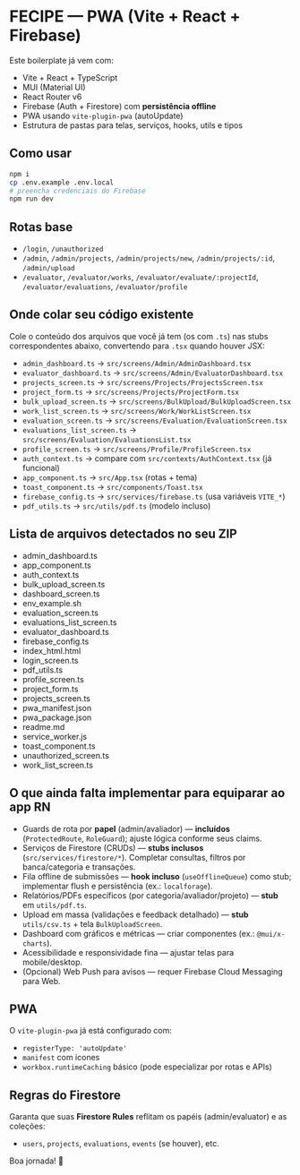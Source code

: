 # FECIPE — PWA (Vite + React + Firebase)

Este boilerplate já vem com:
- Vite + React + TypeScript
- MUI (Material UI)
- React Router v6
- Firebase (Auth + Firestore) com **persistência offline**
- PWA usando `vite-plugin-pwa` (autoUpdate)
- Estrutura de pastas para telas, serviços, hooks, utils e tipos

## Como usar
```bash
npm i
cp .env.example .env.local
# preencha credenciais do Firebase
npm run dev
```

## Rotas base
- `/login`, `/unauthorized`
- `/admin`, `/admin/projects`, `/admin/projects/new`, `/admin/projects/:id`, `/admin/upload`
- `/evaluator`, `/evaluator/works`, `/evaluator/evaluate/:projectId`, `/evaluator/evaluations`, `/evaluator/profile`

## Onde colar seu código existente
Cole o conteúdo dos arquivos que você já tem (os com `.ts`) nas stubs correspondentes abaixo, convertendo para `.tsx` quando houver JSX:

- `admin_dashboard.ts` → `src/screens/Admin/AdminDashboard.tsx`
- `evaluator_dashboard.ts` → `src/screens/Admin/EvaluatorDashboard.tsx`
- `projects_screen.ts` → `src/screens/Projects/ProjectsScreen.tsx`
- `project_form.ts` → `src/screens/Projects/ProjectForm.tsx`
- `bulk_upload_screen.ts` → `src/screens/BulkUpload/BulkUploadScreen.tsx`
- `work_list_screen.ts` → `src/screens/Work/WorkListScreen.tsx`
- `evaluation_screen.ts` → `src/screens/Evaluation/EvaluationScreen.tsx`
- `evaluations_list_screen.ts` → `src/screens/Evaluation/EvaluationsList.tsx`
- `profile_screen.ts` → `src/screens/Profile/ProfileScreen.tsx`
- `auth_context.ts` → compare com `src/contexts/AuthContext.tsx` (já funcional)
- `app_component.ts` → `src/App.tsx` (rotas + tema)
- `toast_component.ts` → `src/components/Toast.tsx`
- `firebase_config.ts` → `src/services/firebase.ts` (usa variáveis `VITE_*`)
- `pdf_utils.ts` → `src/utils/pdf.ts` (modelo incluso)

## Lista de arquivos detectados no seu ZIP
- admin_dashboard.ts
- app_component.ts
- auth_context.ts
- bulk_upload_screen.ts
- dashboard_screen.ts
- env_example.sh
- evaluation_screen.ts
- evaluations_list_screen.ts
- evaluator_dashboard.ts
- firebase_config.ts
- index_html.html
- login_screen.ts
- pdf_utils.ts
- profile_screen.ts
- project_form.ts
- projects_screen.ts
- pwa_manifest.json
- pwa_package.json
- readme.md
- service_worker.js
- toast_component.ts
- unauthorized_screen.ts
- work_list_screen.ts

## O que ainda falta implementar para equiparar ao app RN
- Guards de rota por **papel** (admin/avaliador) — **incluídos** (`ProtectedRoute`, `RoleGuard`); ajuste lógica conforme seus claims.
- Serviços de Firestore (CRUDs) — **stubs inclusos** (`src/services/firestore/*`). Completar consultas, filtros por banca/categoria e transações.
- Fila offline de submissões — **hook incluso** (`useOfflineQueue`) como stub; implementar flush e persistência (ex.: `localforage`).
- Relatórios/PDFs específicos (por categoria/avaliador/projeto) — **stub** em `utils/pdf.ts`.
- Upload em massa (validações e feedback detalhado) — **stub** `utils/csv.ts` + tela `BulkUploadScreen`.
- Dashboard com gráficos e métricas — criar componentes (ex.: `@mui/x-charts`).
- Acessibilidade e responsividade fina — ajustar telas para mobile/desktop.
- (Opcional) Web Push para avisos — requer Firebase Cloud Messaging para Web.

## PWA
O `vite-plugin-pwa` já está configurado com:
- `registerType: 'autoUpdate'`
- `manifest` com ícones
- `workbox.runtimeCaching` básico (pode especializar por rotas e APIs)

## Regras do Firestore
Garanta que suas **Firestore Rules** reflitam os papéis (admin/evaluator) e as coleções:
- `users`, `projects`, `evaluations`, `events` (se houver), etc.

Boa jornada! 💚
